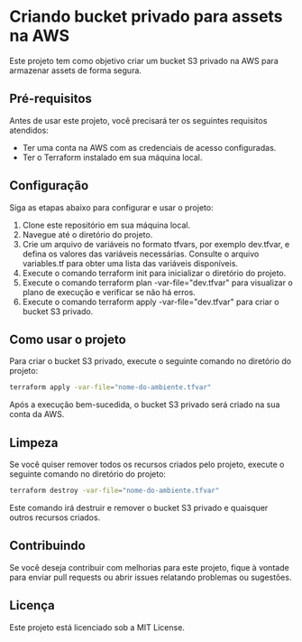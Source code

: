 # Criando bucket privado para assets na AWS

Este projeto tem como objetivo criar um bucket S3 privado na AWS para armazenar assets de forma segura.

## Pré-requisitos

Antes de usar este projeto, você precisará ter os seguintes requisitos atendidos:

- Ter uma conta na AWS com as credenciais de acesso configuradas.
- Ter o Terraform instalado em sua máquina local.

## Configuração

Siga as etapas abaixo para configurar e usar o projeto:

1. Clone este repositório em sua máquina local.
2. Navegue até o diretório do projeto.
3. Crie um arquivo de variáveis no formato tfvars, por exemplo dev.tfvar, e defina os valores das variáveis necessárias. Consulte o arquivo variables.tf para obter uma lista das variáveis disponíveis.
4. Execute o comando terraform init para inicializar o diretório do projeto.
5. Execute o comando terraform plan -var-file="dev.tfvar" para visualizar o plano de execução e verificar se não há erros.
6. Execute o comando terraform apply -var-file="dev.tfvar" para criar o bucket S3 privado.

## Como usar o projeto

Para criar o bucket S3 privado, execute o seguinte comando no diretório do projeto:

```sh
terraform apply -var-file="nome-do-ambiente.tfvar"
```

Após a execução bem-sucedida, o bucket S3 privado será criado na sua conta da AWS.

## Limpeza

Se você quiser remover todos os recursos criados pelo projeto, execute o seguinte comando no diretório do projeto:

```sh
terraform destroy -var-file="nome-do-ambiente.tfvar"
```

Este comando irá destruir e remover o bucket S3 privado e quaisquer outros recursos criados.

## Contribuindo

Se você deseja contribuir com melhorias para este projeto, fique à vontade para enviar pull requests ou abrir issues relatando problemas ou sugestões.

## Licença

Este projeto está licenciado sob a MIT License.
